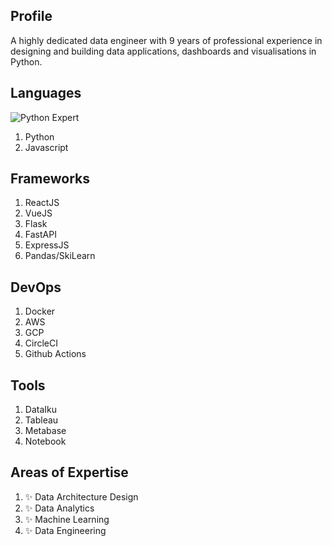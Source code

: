 ## Profile

A highly dedicated data engineer with 9 years of professional experience in designing and building data applications, dashboards and visualisations in Python.

## Languages

![Python Expert](https://user-images.githubusercontent.com/9586665/87451131-1dc96f80-c608-11ea-9cf5-a625d7c06a1b.png)

1. Python
2. Javascript

## Frameworks
1. ReactJS
2. VueJS
3. Flask
4. FastAPI
5. ExpressJS
6. Pandas/SkiLearn

## DevOps

1. Docker
2. AWS
3. GCP
4. CircleCI
5. Github Actions

## Tools
1. DataIku
2. Tableau
3. Metabase
4. Notebook

## Areas of Expertise
1.  ✨  Data Architecture Design
2.  ✨  Data Analytics
3.  ✨  Machine Learning
4.  ✨  Data Engineering





<!--
**kilonzi/kilonzi** is a ✨ _special_ ✨ repository because its `README.md` (this file) appears on your GitHub profile.

Here are some ideas to get you started:

- 🔭 I’m currently working on ...
- 🌱 I’m currently learning ...
- 👯 I’m looking to collaborate on ...
- 🤔 I’m looking for help with ...
- 💬 Ask me about ...
- 📫 How to reach me: ...
- 😄 Pronouns: ...
- ⚡ Fun fact: ...
-->
